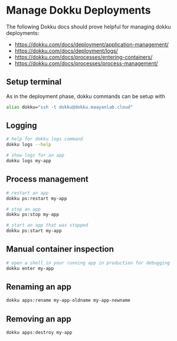 # Manage Dokku Deployments

The following Dokku docs should prove helpful for managing dokku deployments:

- <https://dokku.com/docs/deployment/application-management/>
- <https://dokku.com/docs/deployment/logs/>
- <https://dokku.com/docs/processes/entering-containers/>
- <https://dokku.com/docs/processes/process-management/>

## Setup terminal

As in the deployment phase, dokku commands can be setup with
```bash
alias dokku="ssh -t dokku@dokku.maayanlab.cloud"
```

## Logging

```bash
# help for dokku logs command
dokku logs --help

# show logs for an app
dokku logs my-app
```

## Process management

```bash
# restart an app
dokku ps:restart my-app

# stop an app
dokku ps:stop my-app

# start an app that was stopped
dokku ps:start my-app
```

## Manual container inspection

```bash
# open a shell in your running app in production for debugging
dokku enter my-app
```

## Renaming an app

```bash
dokku apps:rename my-app-oldname my-app-newname
```

## Removing an app

```bash
dokku apps:destroy my-app
```
